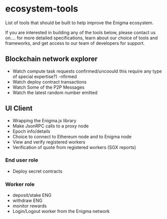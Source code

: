 # ecosystem-tools
List of tools that should be built to help improve the Enigma ecosystem.

If you are interested in building any of the tools below, please contact us on.... for more detailed specifications, learn about our choice of tools and frameworks, and get access to our team of developers for support. 

## Blockchain network explorer
- Watch compute task requests confirmed/uncoould this require any type of special expertise?)
-nfirmed 
- Watch deploy contract transactions 
- Watch Some of the P2P Messages 
- Watch the latest random number emitted

## UI Client
- Wrapping the Enigma.js library 
- Make JsonRPC calls to a proxy node 
- Epoch info/details
- Choice to connect to Ethereum node and to Enigma node
- View and verify registered workers
- Verification of quote from registered workers (SGX reports)
### End user role
- Deploy secret contracts
### Worker role
- deposit/stake ENG
- withdraw ENG
- monitor rewards
- Login/Logout worker from the Enigma network

